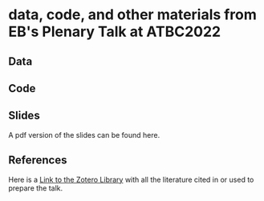 # data, code, and other materials from EB's Plenary Talk at ATBC2022

## Data

## Code

## Slides

A pdf version of the slides can be found here.

## References

Here is a [Link to the Zotero Library](https://www.zotero.org/groups/4711523/atbc_2022_plenary) with all the literature cited in or used to prepare the talk.   
